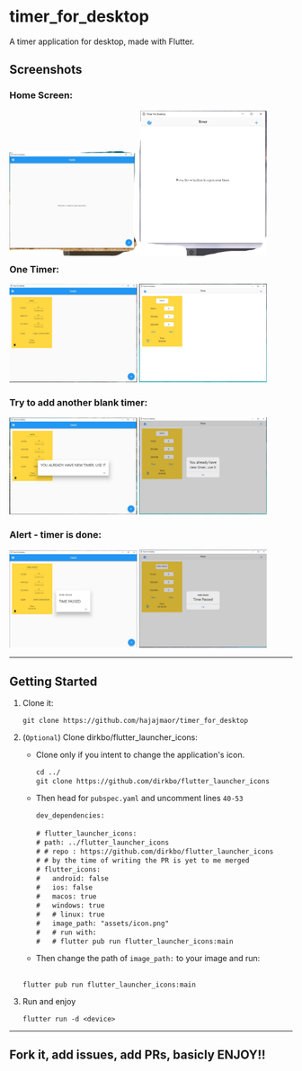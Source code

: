 # timer_for_desktop

A timer application for desktop, made with Flutter.

## Screenshots

### Home Screen:

<div style='height:250px'>

<img src="assets\screenshots\windows_material.jpg" width="45%">
<img src="assets\screenshots\windows_cupertino.jpg" width="45%">
    
</div>
    
### One Timer:

<div>

<img src="assets\screenshots\windows_material_oneTimer.jpg" width="45%">
<img src="assets\screenshots\windows_cupertino_oneTimer.jpg" width="45%">

</div>

### Try to add another blank timer:

<div>

<img src="assets\screenshots\windows_material_attempt.jpg" width="45%">
<img src="assets\screenshots\windows_cupertino_attempt.jpg" width="45%">

</div>

### Alert - timer is done:

<div>

<img src="assets\screenshots\windows_material_alert.jpg" width="45%">
<img src="assets\screenshots\windows_cupertino_alert.jpg" width="45%">

</div>

<hr>

## Getting Started

1.  Clone it:

    ```
    git clone https://github.com/hajajmaor/timer_for_desktop
    ```

2.  (`Optional`) Clone dirkbo/flutter_launcher_icons:

    - Clone only if you intent to change the application's icon.

      ```
      cd ../
      git clone https://github.com/dirkbo/flutter_launcher_icons
      ```

    - Then head for `pubspec.yaml` and uncomment lines `40-53`

      ```
      dev_dependencies:

      # flutter_launcher_icons:
      # path: ../flutter_launcher_icons
      # # repo : https://github.com/dirkbo/flutter_launcher_icons
      # # by the time of writing the PR is yet to me merged
      # flutter_icons:
      #   android: false
      #   ios: false
      #   macos: true
      #   windows: true
      #   # linux: true
      #   image_path: "assets/icon.png"
      #   # run with:
      #   # flutter pub run flutter_launcher_icons:main

      ```

    - Then change the path of `image_path:` to your image and run:

    ```

    flutter pub run flutter_launcher_icons:main

    ```

3.  Run and enjoy
    ```
    flutter run -d <device>
    ```

<hr>

## Fork it, add issues, add PRs, basicly ENJOY!!
